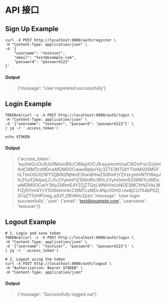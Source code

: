 # API 接口


## Sign Up Example
```
curl -X POST http://localhost:8000/auth/register \
-H "Content-Type: application/json" \
-d '{
    "username": "testuser",
    "email": "test@example.com",
    "password": "password123"
}'
```

#### Output
> {'message': 'User registered successfully'}


## Login Example
```
TOKEN=$(curl -s -X POST http://localhost:8000/auth/login \
-H "Content-Type: application/json" \
-d '{"username": "testuser", "password": "password123"}' \
| jq -r '.access_token')

echo $TOKEN
```

#### Output
> {'access_token': 'eyJhbGciOiJIUzI1NiIsInR5cCI6IkpXVCJ9.eyJmcmVzaCI6ZmFsc2UsImlhdCI6MTczMDcwMDM0OCwianRpIjoiYjc3ZTE3NTQtYTlmMS00MGFhLTlmOGUtZWY1ZjBiN2NjNmE2IiwidHlwZSI6ImFjY2VzcyIsInN1YiI6eyJ1c2VyX2lkIjoxLCJ1c2VybmFtZSI6InRlc3R1c2VyIn0sIm5iZiI6MTczMDcwMDM0OCwiY3NyZiI6ImE4Y2ZjZTQzLWNhYmUtNGE3MC1hN2VkLWFlZjI5YmI4YzY1OSIsImV4cCI6MTczMDc4Njc0OH0.Uw8jCU7X4bP0Zj3CqZT5zHPUwg_qX2f_GBVAitc2pzo','message': 'User login successfully', 'user': {'email': 'test@example.com', 'username': 'testuser'}}


## Logout Example
```
# 1. Login and save token
TOKEN=$(curl -s -X POST http://localhost:8000/auth/login \
-H "Content-Type: application/json" \
-d '{"username": "testuser", "password": "password123"}' \
| jq -r '.access_token')

# 2. Logout using the token
curl -X POST http://localhost:8000/auth/logout \
-H "Authorization: Bearer $TOKEN" \
-H "Content-Type: application/json"
```

#### Output
> {'message': 'Successfully logged out'}